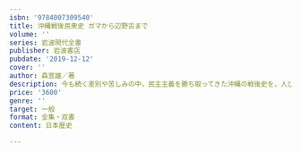 ```yaml
---
isbn: '9784007309540'
title: 沖縄戦後民衆史 ガマから辺野古まで
volume: ''
series: 岩波現代全書
publisher: 岩波書店
pubdate: '2019-12-12'
cover: ''
author: 森宣雄／著
description: 今も続く差別や苦しみの中，民主主義を勝ち取ってきた沖縄の戦後史を，人びとの声を通して描き出す．
price: '3600'
genre: ''
target: 一般
format: 全集・双書
content: 日本歴史

---
```

